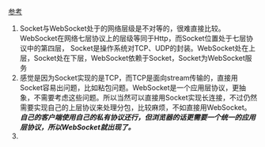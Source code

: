 [参考](https://github.com/onlyliuxin/coding2017/issues/497)     
1. Socket与WebSocket处于的网络层级是不对等的，很难直接比较。WebSocket在网络七层协议上的层级等同于Http，而Socket位置处于七层协议中的第四层，
Socket是操作系统对TCP、UDP的封装。WebSocket处在上层，Socket处在下层，WebSocket依赖于Socket，Socket为WebSocket服务      
1. 感觉是因为Socket实现的是TCP，而TCP是面向stream传输的，直接用Socket容易出问题，比如粘包问题。WebSocket是一个应用层协议，更抽象，不需要考虑这些问题。所以当然可以直接用Socket实现长连接，不过仍然需要实现自己的上层协议来处理分包，比较麻烦，不如直接用WebSocket。***自己的客户端使用自己的私有协议还行，但浏览器的话更需要一个统一的应用层协议，所以WebSocket就出现了。***
1. 

